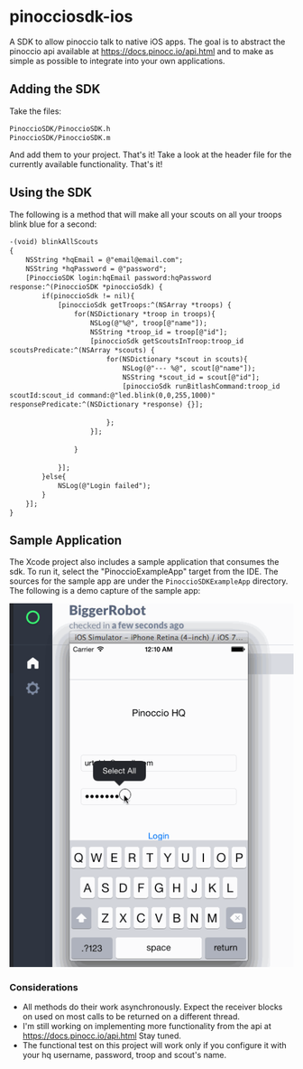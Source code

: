 pinocciosdk-ios
===============

A SDK to allow pinoccio talk to native iOS apps. The goal is to abstract the pinoccio api available at https://docs.pinocc.io/api.html and to make as simple as possible to integrate into your own applications.

## Adding the SDK
Take the files:

    PinoccioSDK/PinoccioSDK.h
    PinoccioSDK/PinoccioSDK.m
    
And add them to your project. That's it! Take a look at the header file for the currently available functionality. That's it!

## Using the SDK
The following is a method that will make all your scouts on all your troops blink blue for a second:

    -(void) blinkAllScouts
    {
        NSString *hqEmail = @"email@email.com";
        NSString *hqPassword = @"password";
        [PinoccioSDK login:hqEmail password:hqPassword response:^(PinoccioSDK *pinoccioSdk) {
            if(pinoccioSdk != nil){
                [pinoccioSdk getTroops:^(NSArray *troops) {
                    for(NSDictionary *troop in troops){
                        NSLog(@"%@", troop[@"name"]);
                        NSString *troop_id = troop[@"id"];
                        [pinoccioSdk getScoutsInTroop:troop_id scoutsPredicate:^(NSArray *scouts) {
                            for(NSDictionary *scout in scouts){
                                NSLog(@"--- %@", scout[@"name"]);
                                NSString *scout_id = scout[@"id"];
                                [pinoccioSdk runBitlashCommand:troop_id scoutId:scout_id command:@"led.blink(0,0,255,1000)" responsePredicate:^(NSDictionary *response) {}];
                            
                            };
                        }];
                    
                    }
                
                }];
            }else{
                NSLog(@"Login failed");
            }
        }];
    }

## Sample Application
The Xcode project also includes a sample application that consumes the sdk. To run it, select the "PinoccioExampleApp" target from the IDE. The sources for the sample app are under the `PinoccioSDKExampleApp` directory.
The following is a demo capture of the sample app:

![gid demo](https://raw.githubusercontent.com/urtubia/pinocciosdk-ios/master/sampleapp-demo.gif)

### Considerations
* All methods do their work asynchronously. Expect the receiver blocks on used on most calls to be returned on a different thread.
* I'm still working on implementing more functionality from the api at https://docs.pinocc.io/api.html Stay tuned.
* The functional test on this project will work only if you configure it with your hq username, password, troop and scout's name.
